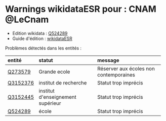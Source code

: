 Warnings wikidataESR pour : CNAM @LeCnam
================

- Edition wikidata : [Q524289](https://www.wikidata.org/wiki/Q524289)
- Guide d'édition : [wikidataESR](https://github.com/cpesr/wikidataESR/)



Problèmes détectés dans les entités :

|entité                                             |statut                            |message                                |
|:--------------------------------------------------|:---------------------------------|:--------------------------------------|
|[Q273579](https://www.wikidata.org/wiki/Q273579)   |Grande ecole                      |Réserver aux écoles non contemporaines |
|[Q3152376](https://www.wikidata.org/wiki/Q3152376) |institut de recherche             |Statut trop imprécis                   |
|[Q3152445](https://www.wikidata.org/wiki/Q3152445) |institut d'enseignement supérieur |Statut trop imprécis                   |
|[Q524289](https://www.wikidata.org/wiki/Q524289)   |école                             |Statut trop imprécis                   |
